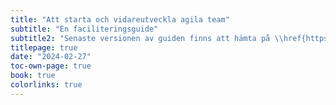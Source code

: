 ```yaml
---
title: "Att starta och vidareutveckla agila team"
subtitle: "En faciliteringsguide"
subtitle2: "Senaste versionen av guiden finns att hämta på \\href{https://www.proagile.se/teams}{proagile.se/teams}"
titlepage: true
date: "2024-02-27"
toc-own-page: true
book: true
colorlinks: true
---
```


